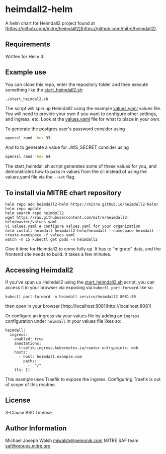 # heimdall2-helm

A helm chart for Heimdall2 project found at [https://github.com/mitre/heimdall2](https://github.com/mitre/heimdall2).

## Requirements

Written for Helm 3.

## Example use

You can clone this repo, enter the repository folder and then execute something like the [start_heimdall2.sh](start_heimdall2.sh):

```
./start_heimdal2.sh
```

The script will spin up Heimdall2 using the example [values.yaml](values.yaml) values file.  You will need
to provide your own if you want to configure other settings, and ingress, etc.  Look at the [values.yaml](values.yaml)
file for what to place in your own.

To generate the postgres user's password consider using

```bash
openssl rand -hex 33
``` 

And to to generate a value for JWS_SECRET consider using 

```bash
openssl rand -hex 64
```

The start_heimdall.sh script generates some of these values for you, and demonstrates how to pass in values from the cli instead of using the values.yaml file via the `--set` flag.

## To install via MITRE chart repository

```
helm repo add heimdall2-helm https://mitre.github.io/heimdall2-helm/
helm repo update
helm search repo heimdall2
wget https://raw.githubusercontent.com/mitre/heimdall2-helm/master/values.yaml
vi values.yaml # configure values.yaml for your organization
helm install heimdall heimdall2-helm/heimdall --namespace heimdall --create-namespace -f values.yaml
watch -n 15 kubectl get pods -n heimdall2
```

Give it time for Heimdall2 to come fully up.  It has to "migrate" data, and the frontend site needs to build. It takes a few minutes.

## Accessing Heimdall2

If you've spun up Heimdall2 using the [start_heimdall2.sh](start_heimdall2.sh) script, you can access it in your
browser via exposing via `kubectl port-forward` like so

```
kubectl port-forward -n heimdall service/heimdall2 8081:80
```

then open in your browser [http://localhost:8081(http://localhost:8081)

Or configure an ingress via your values file by adding an `ingress` configuration under
`heimdall` in your values file likes so:

```
heimdall:
  ingress:
    enabled: true
    annotations:
      traefik.ingress.kubernetes.io/router.entrypoints: web
    hosts:
      - host: heimdall.example.com
        paths:
          -  "/"
    tls: []
``` 

This example uses Traefik to expose the ingress.  Configuring Traefik is out of scope of this 
readme.


## License

3-Clause BSD License

## Author Information

Michael Joseph Walsh <mjwalsh@nemonik.com>
MITRE SAF team <saf@groups.mitre.org>
